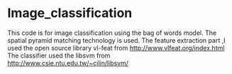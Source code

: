 Image_classification
====================
This code is for image classification using the bag of words model.
The spatial pyramid matching technology is used.
The feature extraction part ,I used the open source library vl-feat from http://www.vlfeat.org/index.html
The classifier used the libsvm from http://www.csie.ntu.edu.tw/~cjlin/libsvm/

